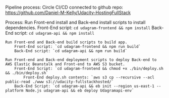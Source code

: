Pipeline process: Circle CI/CD connected to github repo: https://github.com/Daniel-M-Kelly/Udacity-HostingFullStack

Process: 
	Run Front-end install and Back-end install scripts to install dependencies.
		Front-End script: `cd udagram-frontend && npm install`
		Back-End script: `cd udagram-api && npm install`

	Run Front-end and Back-end build scripts to build app.
		Front-End script: `cd udagram-frontend && npm run build`
		Back-End script: `cd udagram-api && npm run build`

	Run Front-end and Back-end deployment scripts to deploy Back-end to AWS Elastic Beanstalk and Front-end to AWS S3 bucket.
		Front-End Script: `cd udagram-frontend && chmod +x ./bin/deploy.sh && ./bin/deploy.sh`
			Front-End deploy.sh contents: `aws s3 cp --recursive --acl public-read ./www s3://udacity-fullstackhosted/`
		Back-End Script: `cd udagram-api && eb init --region us-east-1 --platform Node.js udagram-api && eb deploy Udagramapi-env`